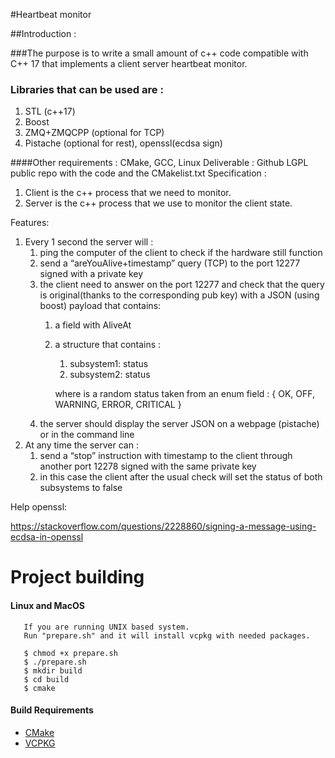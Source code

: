 #Heartbeat monitor

##Introduction :

###The purpose is to write a small amount of c++ code compatible with C++ 17 that implements a client server heartbeat monitor.

### Libraries that can be used are :
1. STL (c++17)
1. Boost
1. ZMQ+ZMQCPP (optional for TCP)
1. Pistache (optional for rest), openssl(ecdsa sign)


####Other requirements : CMake, GCC, Linux
Deliverable :
Github LGPL public repo with the code and the CMakelist.txt
Specification :

1. Client is the c++ process that we need to monitor.
1. Server is the c++ process that we use to monitor the client state.

Features:
1. Every 1 second the server will :
    1. ping the computer of the client to check if the hardware still function
    1. send a “areYouAlive+timestamp” query (TCP) to the port 12277 signed with a private key
    1. the client need to answer on the port 12277 and check that the query is original(thanks to the corresponding pub key) with a JSON (using boost) payload that contains:
        1.	a field with AliveAt<timestamp>
        1.	a structure that contains :
            1. subsystem1: status
            1. subsystem2: status

	        where <status> is a random status taken from an enum field : { OK, OFF, WARNING, ERROR, CRITICAL }
    1. the server should display the server JSON on a webpage (pistache) or in the command line
1. At any time the server can :
    1. send a “stop” instruction with timestamp to the client through another port 12278 signed with the same private key
    1. in this case the client after the usual check will set the status of both subsystems to false


Help openssl:

https://stackoverflow.com/questions/2228860/signing-a-message-using-ecdsa-in-openssl


# Project building
   
   #### Linux and MacOS
       If you are running UNIX based system. 
       Run "prepare.sh" and it will install vcpkg with needed packages.
       
       $ chmod +x prepare.sh
       $ ./prepare.sh
       $ mkdir build
       $ cd build
       $ cmake 
           
#### Build Requirements
- [CMake](https://cmake.org/)
- [VCPKG](https://github.com/microsoft/vcpkg)
